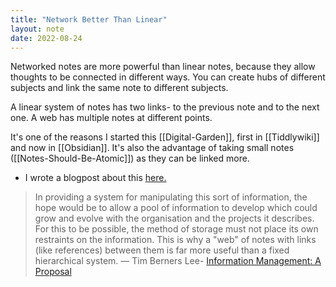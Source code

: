 ```yaml
---
title: "Network Better Than Linear"
layout: note
date: 2022-08-24
---
```


Networked notes are more powerful than linear notes, because they allow thoughts to be connected in different ways. You can create hubs of different subjects and link the same note to different subjects.

A linear system of notes has two links- to the previous note and to the next one. A web has multiple notes at different points.

It's one of the reasons I started this [[Digital-Garden]], first in [[Tiddlywiki]] and now in [[Obsidian]]. It's also the advantage of taking small notes ([[Notes-Should-Be-Atomic]]) as they can be linked more.

-   I wrote a blogpost about this <a href="https://www.davidralphlewis.co.uk/interlinking/" >here.</a>

> In providing a system for manipulating this sort of information, the hope would be to allow a pool of information to develop which could grow and evolve with the organisation and the projects it describes. For this to be possible, the method of storage must not place its own restraints on the information. This is why a "web" of notes with links (like references) between them is far more useful than a fixed hierarchical system.
> — Tim Berners Lee- <a href="https://www.w3.org/History/1989/proposal.html" >Information Management: A Proposal</a>
